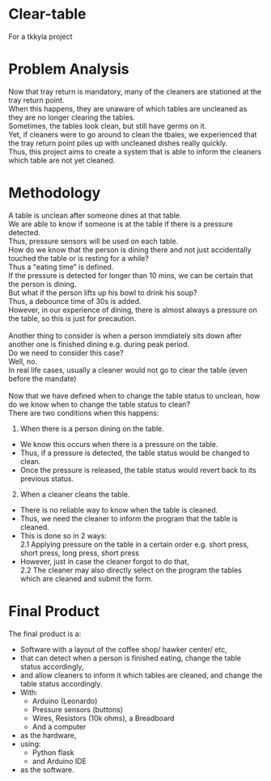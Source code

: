 # Clear-table
 For a tkkyia project

# Problem Analysis
 Now that tray return is mandatory, many of the cleaners are stationed at the tray return point. <br>
 When this happens, they are unaware of which tables are uncleaned as they are no longer clearing the tables. <br>
 Sometimes, the tables look clean, but still have germs on it. <br>
 Yet, if cleaners were to go around to clean the tbales, we experienced that the tray return point piles up with uncleaned dishes really quickly. <br>
 Thus, this project aims to create a system that is able to inform the cleaners which table are not yet cleaned. <br>

# Methodology
 A table is unclean after someone dines at that table. <br>
 We are able to know if someone is at the table if there is a pressure detected. <br>
 Thus, pressure sensors will be used on each table. <br>
 How do we know that the person is dining there and not just accidentally touched the table or is resting for a while? <br>
 Thus a "eating time" is defined. <br>
 If the pressure is detected for longer than 10 mins, we can be certain that the person is dining. <br>
 But what if the person lifts up his bowl to drink his soup? <br>
 Thus, a debounce time of 30s is added. <br>
 However, in our experience of dining, there is almost always a pressure on the table, so this is just for precaution. <br>
 <br>
 Another thing to consider is when a person immdiately sits down after another one is finished dining e.g. during peak period. <br>
 Do we need to consider this case? <br>
 Well, no. <br>
 In real life cases, usually a cleaner would not go to clear the table (even before the mandate) <br>
 <br>
 Now that we have defined when to change the table status to unclean, how do we know when to change the table status to clean? <br>
 There are two conditions when this happens: <br>
 1. When there is a person dining on the table. <br>
 - We know this occurs when there is a pressure on the table. <br>
 - Thus, if a pressure is detected, the table status would be changed to clean. <br>
 - Once the pressure is released, the table status would revert back to its previous status. <br>
 2. When a cleaner cleans the table. <br>
 - There is no reliable way to know when the table is cleaned. <br>
 - Thus, we need the cleaner to inform the program that the table is cleaned. <br>
 - This is done so in 2 ways: <br>
 2.1 Applying pressure on the table in a certain order e.g. short press, short press, long press, short press <br>
 - However, just in case the cleaner forgot to do that, <br>
 2.2 The cleaner may also directly select on the program the tables which are cleaned and submit the form. <br>

# Final Product
 The final product is a: <br>
 - Software with a layout of the coffee shop/ hawker center/ etc, <br>
 - that can detect when a person is finished eating, change the table status accordingly, <br>
 - and allow cleaners to inform it which tables are cleaned, and change the table status accordingly. <br>
 - With: <br>
   - Arduino (Leonardo) <br>
   - Pressure sensors (buttons) <br>
   - Wires, Resistors (10k ohms), a Breadboard <br>
   - And a computer <br>
 - as the hardware, <br>
 - using: <br>
   - Python flask <br>
   - and Arduino IDE <br>
 - as the software. <br>
 <br>